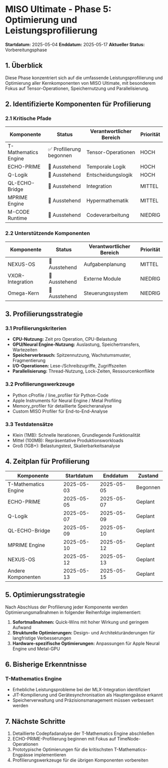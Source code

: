 # MISO Ultimate - Phase 5: Optimierung und Leistungsprofilierung
**Startdatum:** 2025-05-04
**Enddatum:** 2025-05-17
**Aktueller Status:** Vorbereitungsphase

## 1. Überblick

Diese Phase konzentriert sich auf die umfassende Leistungsprofilierung und Optimierung aller Kernkomponenten von MISO Ultimate, mit besonderem Fokus auf Tensor-Operationen, Speichernutzung und Parallelisierung.

## 2. Identifizierte Komponenten für Profilierung

### 2.1 Kritische Pfade

| Komponente | Status | Verantwortlicher Bereich | Priorität |
|------------|--------|--------------------------|-----------|
| T-Mathematics Engine | ✅ Profilierung begonnen | Tensor-Operationen | HOCH |
| ECHO-PRIME | 🔲 Ausstehend | Temporale Logik | HOCH |
| Q-Logik | 🔲 Ausstehend | Entscheidungslogik | HOCH |
| QL-ECHO-Bridge | 🔲 Ausstehend | Integration | MITTEL |
| MPRIME Engine | 🔲 Ausstehend | Hypermathematik | MITTEL |
| M-CODE Runtime | 🔲 Ausstehend | Codeverarbeitung | NIEDRIG |

### 2.2 Unterstützende Komponenten

| Komponente | Status | Verantwortlicher Bereich | Priorität |
|------------|--------|--------------------------|-----------|
| NEXUS-OS | 🔲 Ausstehend | Aufgabenplanung | MITTEL |
| VXOR-Integration | 🔲 Ausstehend | Externe Module | NIEDRIG |
| Omega-Kern | 🔲 Ausstehend | Steuerungssystem | NIEDRIG |

## 3. Profilierungsstrategie

### 3.1 Profilierungskriterien
- **CPU-Nutzung:** Zeit pro Operation, CPU-Belastung
- **GPU/Neural Engine-Nutzung:** Auslastung, Speichertransfers, Wartezeiten
- **Speicherverbrauch:** Spitzennutzung, Wachstumsmuster, Fragmentierung
- **I/O-Operationen:** Lese-/Schreibzugriffe, Zugriffszeiten
- **Parallelisierung:** Thread-Nutzung, Lock-Zeiten, Ressourcenkonflikte

### 3.2 Profilierungswerkzeuge
- Python cProfile / line_profiler für Python-Code
- Apple Instruments für Neural Engine / Metal Profiling
- Memory_profiler für detaillierte Speicheranalyse
- Custom MISO Profiler für End-to-End-Analyse

### 3.3 Testdatensätze
- Klein (1MB): Schnelle Iterationen, Grundlegende Funktionalität
- Mittel (100MB): Repräsentative Produktionsworkloads
- Groß (1GB+): Belastungstest, Skalierbarkeitsanalyse

## 4. Zeitplan für Profilierung

| Komponente | Startdatum | Enddatum | Zustand |
|------------|------------|----------|---------|
| T-Mathematics Engine | 2025-05-03 | 2025-05-05 | Begonnen |
| ECHO-PRIME | 2025-05-05 | 2025-05-07 | Geplant |
| Q-Logik | 2025-05-07 | 2025-05-09 | Geplant |
| QL-ECHO-Bridge | 2025-05-09 | 2025-05-10 | Geplant |
| MPRIME Engine | 2025-05-10 | 2025-05-12 | Geplant |
| NEXUS-OS | 2025-05-12 | 2025-05-13 | Geplant |
| Andere Komponenten | 2025-05-13 | 2025-05-15 | Geplant |

## 5. Optimierungsstrategie

Nach Abschluss der Profilierung jeder Komponente werden Optimierungsmaßnahmen in folgender Reihenfolge implementiert:

1. **Sofortmaßnahmen:** Quick-Wins mit hoher Wirkung und geringem Aufwand
2. **Strukturelle Optimierungen:** Design- und Architekturänderungen für langfristige Verbesserungen
3. **Hardware-spezifische Optimierungen:** Anpassungen für Apple Neural Engine und Metal-GPU

## 6. Bisherige Erkenntnisse

### T-Mathematics Engine
- Erhebliche Leistungsprobleme bei der MLX-Integration identifiziert
- JIT-Kompilierung und Gerätesynchronisation als Hauptengpässe erkannt
- Speicherverwaltung und Präzisionsmanagement müssen verbessert werden

## 7. Nächste Schritte

1. Detaillierte Codepfadanalyse der T-Mathematics Engine abschließen
2. ECHO-PRIME-Profilierung beginnen mit Fokus auf TimeNode-Operationen
3. Prototypische Optimierungen für die kritischsten T-Mathematics-Engpässe implementieren
4. Profilierungswerkzeuge für die übrigen Komponenten vorbereiten
